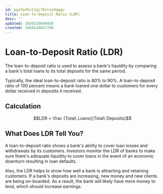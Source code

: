 ```yaml
---
id: pga7pdhx12gi78nlsa4qgqu
title: Loan-to-Deposit Ratio (LDR)
desc: ''
updated: 1650150040458
created: 1650149847760
---
```

# Loan-to-Deposit Ratio (LDR)

The loan-to-deposit ratio is used to assess a bank's liquidity by comparing a bank's total loans to its total deposits for the same period.

Typically, the ideal loan-to-deposit ratio is 80% to 90%. A loan-to-deposit ratio of 100 percent means a bank loaned one dollar to customers for every dollar received in deposits it received.

## Calculation

$$LDR = \frac {Total\ Loans}{Total\ Deposits}$$

## What Does LDR Tell You?

A loan-to-deposit ratio shows a bank's ability to cover loan losses and withdrawals by its customers. Investors monitor the LDR of banks to make sure there's adequate liquidity to cover loans in the event of an economic downturn resulting in loan defaults.

Also, the LDR helps to show how well a bank is attracting and retaining customers. If a bank's deposits are increasing, new money and new clients are being on-boarded. As a result, the bank will likely have more money to lend, which should increase earnings.
